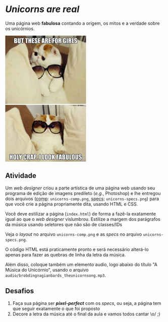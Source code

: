# _Unicorns are real_

Uma página web **fabulosa** contando a origem, os mitos e a verdade sobre os
unicórnios.

![](docs/holy-crap-i-look-fabulous.jpg)

## Atividade

Um _web designer_ criou a parte artística de uma página  web usando seu
programa de edição de imagens predileto (_e.g._, Photoshop) e lhe entregou
dois arquivos (<abbr title="Comprehensive Layout">comp</abbr>:
`unicorns-comp.png`, <abbr title="Specifications">specs</abbr>:
`unicorns-specs.png`) para que você crie a página propriamente dita,
usando HTML e CSS.

Você deve estilizar a página (`index.html`) de forma a fazê-la exatamente
igual ao que o _web designer_ vislumbrou. Estilize a margem dos parágrafos da música usando seletores que não são de classes/IDs

Veja o _layout_ no arquivo `unicorns-comp.png` e as _specs_ no arquivo `unicorns-specs.png`.

O código HTML está praticamente
pronto e será necessário alterá-lo apenas para fazer as quebras de linha
da letra da música.

Além disso, coloque também um elemento audio, logo abaixo
do título "A Música do Unicórnio", usando o arquivo
`audio/brobdingnagianbards_theunicornsong.mp3`.


## Desafios

1. Faça sua página ser **_pixel-perfect_** com os _specs_, ou seja, a página tem que seguir exatamente o que foi proposto
1. Decore a letra da música até o final da aula e vamos todos cantar \o/ ;)
